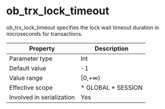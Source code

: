 ob_trx_lock_timeout 
========================================

ob_trx_lock_timeout specifies the lock wait timeout duration in microseconds for transactions. 


|       **Property**        |                                              **Description**                                               |
|---------------------------|------------------------------------------------------------------------------------------------------------|
| Parameter type            | Int                                                                                                        |
| Default value             | -1                                                                                                         |
| Value range               | \[0,+∞)                                                                                                    |
| Effective scope           | * GLOBAL   * SESSION    |
| Involved in serialization | Yes                                                                                                        |


